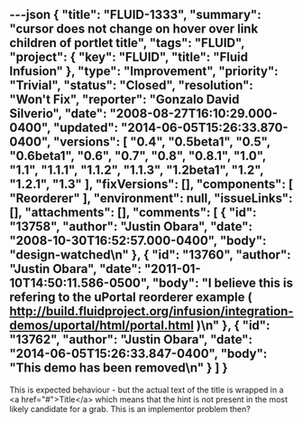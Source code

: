 ---json
{
  "title": "FLUID-1333",
  "summary": "cursor does not change on hover over  link children of portlet title",
  "tags": "FLUID",
  "project": {
    "key": "FLUID",
    "title": "Fluid Infusion"
  },
  "type": "Improvement",
  "priority": "Trivial",
  "status": "Closed",
  "resolution": "Won't Fix",
  "reporter": "Gonzalo David Silverio",
  "date": "2008-08-27T16:10:29.000-0400",
  "updated": "2014-06-05T15:26:33.870-0400",
  "versions": [
    "0.4",
    "0.5beta1",
    "0.5",
    "0.6beta1",
    "0.6",
    "0.7",
    "0.8",
    "0.8.1",
    "1.0",
    "1.1",
    "1.1.1",
    "1.1.2",
    "1.1.3",
    "1.2beta1",
    "1.2",
    "1.2.1",
    "1.3"
  ],
  "fixVersions": [],
  "components": [
    "Reorderer"
  ],
  "environment": null,
  "issueLinks": [],
  "attachments": [],
  "comments": [
    {
      "id": "13758",
      "author": "Justin Obara",
      "date": "2008-10-30T16:52:57.000-0400",
      "body": "design-watched\n"
    },
    {
      "id": "13760",
      "author": "Justin Obara",
      "date": "2011-01-10T14:50:11.586-0500",
      "body": "I believe this is refering to the uPortal reorderer example ( <http://build.fluidproject.org/infusion/integration-demos/uportal/html/portal.html> )\n"
    },
    {
      "id": "13762",
      "author": "Justin Obara",
      "date": "2014-06-05T15:26:33.847-0400",
      "body": "This demo has been removed\n"
    }
  ]
}
---
This is expected behaviour  - but the actual text of the title is wrapped in a \<a href="#">Title\</a> which means that the hint is not present in the most likely candidate for  a grab. This is an implementor problem then?&#x20;

        